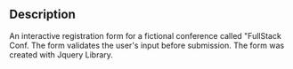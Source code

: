 ## Description

An interactive registration form for a fictional conference called "FullStack Conf. The form validates the user's input before submission. The form was created with Jquery Library.
